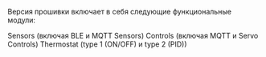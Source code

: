 Версия прошивки включает в себя следующие функциональные модули:

Sensors (включая BLE и MQTT Sensors)
Controls (включая MQTT и Servo Controls)
Thermostat (type 1 (ON/OFF) и type 2 (PID))
